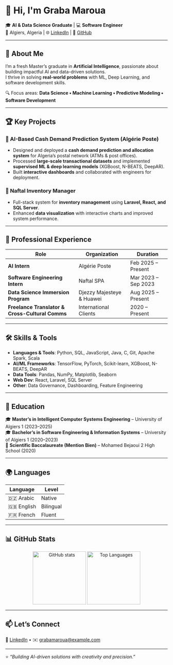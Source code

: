 # 👋 Hi, I'm Graba Maroua

🎓 **AI & Data Science Graduate** | 💻 **Software Engineer**  
📍 Algiers, Algeria | 🌐 [LinkedIn](https://linkedin.com/in/grabamaroua) | 💾 [GitHub](https://github.com/graba0maroua)

---

## 🚀 About Me
I’m a fresh Master’s graduate in **Artificial Intelligence**, passionate about building impactful AI and data-driven solutions.  
I thrive in solving **real-world problems** with ML, Deep Learning, and software development skills.  

🔍 Focus areas: **Data Science • Machine Learning • Predictive Modeling • Software Development**

---

## 🏆 Key Projects
### 🔹 AI-Based Cash Demand Prediction System (Algérie Poste)
- Designed and deployed a **cash demand prediction and allocation system** for Algeria’s postal network (ATMs & post offices).  
- Processed **large-scale transactional datasets** and implemented **supervised ML & deep learning models** (XGBoost, N-BEATS, DeepAR).  
- Built **interactive dashboards** and collaborated with engineers for deployment.  

### 🔹 Naftal Inventory Manager
- Full-stack system for **inventory management** using **Laravel, React, and SQL Server**.  
- Enhanced **data visualization** with interactive charts and improved system performance.  

---

## 💼 Professional Experience
| Role | Organization | Duration |
|------|--------------|----------|
| **AI Intern** | Algérie Poste | Feb 2025 – Present |
| **Software Engineering Intern** | Naftal SPA | Mar 2023 – Sep 2023 |
| **Data Science Immersion Program** | Djezzy Majesteye & Huawei | Aug 2025 – Present |
| **Freelance Translator & Cross-Cultural Comms** | International Clients | 2020 – Present |

---

## 🛠️ Skills & Tools
- **Languages & Tools**: Python, SQL, JavaScript, Java, C, Git, Apache Spark, Scala  
- **AI/ML Frameworks**: TensorFlow, PyTorch, Scikit-learn, XGBoost, N-BEATS, DeepAR  
- **Data Tools**: Pandas, NumPy, Matplotlib, Seaborn  
- **Web Dev**: React, Laravel, SQL Server  
- **Other**: Data Governance, Dashboarding, Feature Engineering  

---

## 📜 Education
🎓 **Master’s in Intelligent Computer Systems Engineering** – University of Algiers 1 (2023–2025)  
🎓 **Bachelor’s in Software Engineering & Information Systems** – University of Algiers 1 (2020–2023)  
📖 **Scientific Baccalaureate (Mention Bien)** – Mohamed Bejaoui 2 High School (2020)  

---

## 🌍 Languages
| Language | Level |
|----------|-------|
| 🇩🇿 Arabic | Native |
| 🇬🇧 English | Bilingual |
| 🇫🇷 French | Fluent |

---

## 📊 GitHub Stats
<p align="center">
  <img src="https://github-readme-stats.vercel.app/api?username=graba0maroua&show_icons=true&theme=radical" alt="GitHub stats" height="165"/>
  <img src="https://github-readme-stats.vercel.app/api/top-langs/?username=graba0maroua&layout=compact&theme=radical" alt="Top Languages" height="165"/>
</p>

---

## 📫 Let’s Connect
💼 [LinkedIn](https://linkedin.com/in/grabamaroua) • ✉️ grabamaroua@example.com  

---

⭐️ *“Building AI-driven solutions with creativity and precision.”*
